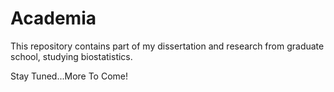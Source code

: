 # Academia

This repository contains part of my dissertation and research from graduate school, studying biostatistics.

Stay Tuned...More To Come!
